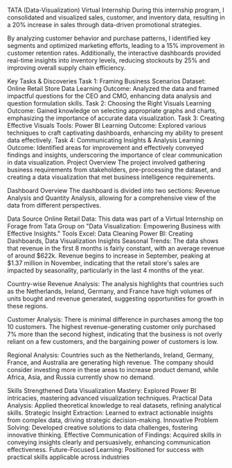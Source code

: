 TATA (Data-Visualization) Virtual Internship
During this internship program, I consolidated and visualized sales, customer, and inventory data, resulting in a 20% increase in sales through data-driven promotional strategies.

By analyzing customer behavior and purchase patterns, I identified key segments and optimized marketing efforts, leading to a 15% improvement in customer retention rates. Additionally, the interactive dashboards provided real-time insights into inventory levels, reducing stockouts by 25% and improving overall supply chain efficiency.

Key Tasks & Discoveries
Task 1: Framing Business Scenarios
Dataset: Online Retail Store Data
Learning Outcome: Analyzed the data and framed impactful questions for the CEO and CMO, enhancing data analysis and question formulation skills.
Task 2: Choosing the Right Visuals
Learning Outcome: Gained knowledge on selecting appropriate graphs and charts, emphasizing the importance of accurate data visualization.
Task 3: Creating Effective Visuals
Tools: Power BI
Learning Outcome: Explored various techniques to craft captivating dashboards, enhancing my ability to present data effectively.
Task 4: Communicating Insights & Analysis
Learning Outcome: Identified areas for improvement and effectively conveyed findings and insights, underscoring the importance of clear communication in data visualization.
Project Overview
The project involved gathering business requirements from stakeholders, pre-processing the dataset, and creating a data visualization that met business intelligence requirements.

Dashboard Overview
The dashboard is divided into two sections: Revenue Analysis and Quantity Analysis, allowing for a comprehensive view of the data from different perspectives.

Data Source
Online Retail Data: This data was part of a Virtual Internship on Forage from Tata Group on "Data Visualization: Empowering Business with Effective Insights."
Tools
Excel: Data Cleaning
Power BI: Creating Dashboards, Data Visualization
Insights
Seasonal Trends: The data shows that revenue in the first 8 months is fairly constant, with an average revenue of around $622k. Revenue begins to increase in September, peaking at $1.37 million in November, indicating that the retail store's sales are impacted by seasonality, particularly in the last 4 months of the year.

Country-wise Revenue Analysis: The analysis highlights that countries such as the Netherlands, Ireland, Germany, and France have high volumes of units bought and revenue generated, suggesting opportunities for growth in these regions.

Customer Analysis: There is minimal difference in purchases among the top 10 customers. The highest revenue-generating customer only purchased 7% more than the second highest, indicating that the business is not overly reliant on a few customers, and the bargaining power of customers is low.

Regional Analysis: Countries such as the Netherlands, Ireland, Germany, France, and Australia are generating high revenue. The company should consider investing more in these areas to increase product demand, while Africa, Asia, and Russia currently show no demand.

Skills Strengthened
Data Visualization Mastery: Explored Power BI intricacies, mastering advanced visualization techniques.
Practical Data Analysis: Applied theoretical knowledge to real datasets, refining analytical skills.
Strategic Insight Extraction: Learned to extract actionable insights from complex data, driving strategic decision-making.
Innovative Problem Solving: Developed creative solutions to data challenges, fostering innovative thinking.
Effective Communication of Findings: Acquired skills in conveying insights clearly and persuasively, enhancing communication effectiveness.
Future-Focused Learning: Positioned for success with practical skills applicable across industries
